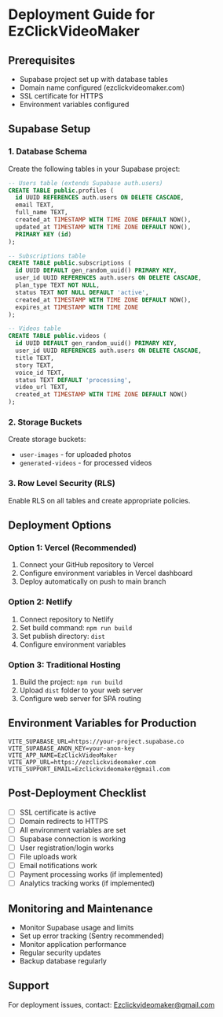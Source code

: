 # Deployment Guide for EzClickVideoMaker

## Prerequisites

- Supabase project set up with database tables
- Domain name configured (ezclickvideomaker.com)
- SSL certificate for HTTPS
- Environment variables configured

## Supabase Setup

### 1. Database Schema

Create the following tables in your Supabase project:

```sql
-- Users table (extends Supabase auth.users)
CREATE TABLE public.profiles (
  id UUID REFERENCES auth.users ON DELETE CASCADE,
  email TEXT,
  full_name TEXT,
  created_at TIMESTAMP WITH TIME ZONE DEFAULT NOW(),
  updated_at TIMESTAMP WITH TIME ZONE DEFAULT NOW(),
  PRIMARY KEY (id)
);

-- Subscriptions table
CREATE TABLE public.subscriptions (
  id UUID DEFAULT gen_random_uuid() PRIMARY KEY,
  user_id UUID REFERENCES auth.users ON DELETE CASCADE,
  plan_type TEXT NOT NULL,
  status TEXT NOT NULL DEFAULT 'active',
  created_at TIMESTAMP WITH TIME ZONE DEFAULT NOW(),
  expires_at TIMESTAMP WITH TIME ZONE
);

-- Videos table
CREATE TABLE public.videos (
  id UUID DEFAULT gen_random_uuid() PRIMARY KEY,
  user_id UUID REFERENCES auth.users ON DELETE CASCADE,
  title TEXT,
  story TEXT,
  voice_id TEXT,
  status TEXT DEFAULT 'processing',
  video_url TEXT,
  created_at TIMESTAMP WITH TIME ZONE DEFAULT NOW()
);
```

### 2. Storage Buckets

Create storage buckets:
- `user-images` - for uploaded photos
- `generated-videos` - for processed videos

### 3. Row Level Security (RLS)

Enable RLS on all tables and create appropriate policies.

## Deployment Options

### Option 1: Vercel (Recommended)

1. Connect your GitHub repository to Vercel
2. Configure environment variables in Vercel dashboard
3. Deploy automatically on push to main branch

### Option 2: Netlify

1. Connect repository to Netlify
2. Set build command: `npm run build`
3. Set publish directory: `dist`
4. Configure environment variables

### Option 3: Traditional Hosting

1. Build the project: `npm run build`
2. Upload `dist` folder to your web server
3. Configure web server for SPA routing

## Environment Variables for Production

```
VITE_SUPABASE_URL=https://your-project.supabase.co
VITE_SUPABASE_ANON_KEY=your-anon-key
VITE_APP_NAME=EzClickVideoMaker
VITE_APP_URL=https://ezclickvideomaker.com
VITE_SUPPORT_EMAIL=Ezclickvideomaker@gmail.com
```

## Post-Deployment Checklist

- [ ] SSL certificate is active
- [ ] Domain redirects to HTTPS
- [ ] All environment variables are set
- [ ] Supabase connection is working
- [ ] User registration/login works
- [ ] File uploads work
- [ ] Email notifications work
- [ ] Payment processing works (if implemented)
- [ ] Analytics tracking works (if implemented)

## Monitoring and Maintenance

- Monitor Supabase usage and limits
- Set up error tracking (Sentry recommended)
- Monitor application performance
- Regular security updates
- Backup database regularly

## Support

For deployment issues, contact: Ezclickvideomaker@gmail.com